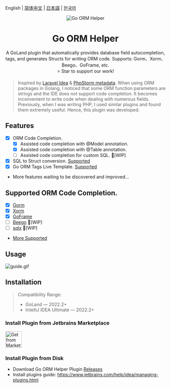English | [简体中文](./README-zh_CN.md) | [日本語](./README-ja_JP.md) | [한국어](./README-ko_KR.md)

<div align="center">
    <img src="https://blog.johnmai.top/go-orm-helper/src/main/resources/icons/icon64x64.svg" alt="Go ORM Helper"/>
    <h1 align="center">Go ORM Helper</h1>
</div>

<p align="center">A GoLand plugin that automatically provides database field autocompletion, tags, and generates Structs
for writing ORM code. Supports: Gorm、Xorm、Beego、GoFrame, etc.<br/>⭐️ Star to support our work!</p>

> Inspired by [Laravel Idea](https://plugins.jetbrains.com/plugin/13441-laravel-idea) & 
> [PhpStorm metadata](https://www.jetbrains.com/help/phpstorm/ide-advanced-metadata.html). When using ORM packages in Golang,
> I noticed that some ORM function parameters are strings and the IDE does not support code completion. It becomes inconvenient
> to write code when dealing with numerous fields. Previously, when I was writing PHP, I used similar plugins and found them
> extremely useful. Hence, this plugin was developed.

## Features
- [x] ORM Code Completion.
  - [x] Assisted code completion with @Model annotation.
  - [x] Assisted code completion with @Table annotation.
  - [ ] Assisted code completion for custom SQL. 🚧[WIP]
- [x] SQL to Struct conversion. [Supported](./SUPPORTED.md#supported-sql-to-struct-conversion)
- [x] Go ORM Tags Live Template. [Supported](./SUPPORTED.md#supported-orm-tags-live-template)
- More features waiting to be discovered and improved...

## Supported ORM Code Completion.
- [x] [Gorm](https://github.com/go-gorm/gorm)
- [x] [Xorm](https://gitea.com/xorm/xorm)
- [x] [GoFrame](https://github.com/gogf/gf)
- [ ] [Beego](https://github.com/beego/beego) 🚧[WIP]
- [ ] [sqlx](https://github.com/jmoiron/sqlx) 🚧[WIP]
- [More Supported](./SUPPORTED.md)

## Usage
![guide.gif](assets%2Fguide.gif)

<!-- Plugin description end -->

## Installation

> Compatibility Range:
> - GoLand — 2022.2+
> - IntelliJ IDEA Ultimate — 2022.2+

### Install Plugin from Jetbrains Marketplace

<a href="https://plugins.jetbrains.com/plugin/22173-go-orm-helper" target="_blank">
    <img src="https://blog.johnmai.top/go-orm-helper/assets/installation_button.svg" height="52" alt="Get from Marketplace" title="Get from Marketplace">
</a>

### Install Plugin from Disk

- Download Go ORM Helper Plugin [Releases](https://github.com/maiqingqiang/go-orm-helper/releases)
- Install plugins guide: https://www.jetbrains.com/help/idea/managing-plugins.html
